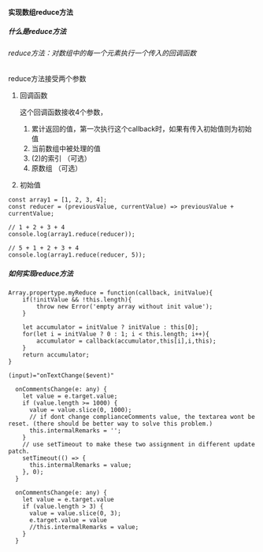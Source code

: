 #### 实现数组reduce方法

##### 什么是reduce方法

###### reduce方法：对数组中的每一个元素执行一个传入的回调函数

reduce方法接受两个参数

1. 回调函数

   这个回调函数接收4个参数，

   1. 累计返回的值，第一次执行这个callback时，如果有传入初始值则为初始值
   2. 当前数组中被处理的值
   3. (2)的索引 （可选）
   4. 原数组 （可选）

2. 初始值

```
const array1 = [1, 2, 3, 4];
const reducer = (previousValue, currentValue) => previousValue + currentValue;

// 1 + 2 + 3 + 4
console.log(array1.reduce(reducer));

// 5 + 1 + 2 + 3 + 4
console.log(array1.reduce(reducer, 5));
```

##### 如何实现reduce方法

```
Array.propertype.myReduce = function(callback, initValue){
	if(!initValue && !this.length){
		throw new Error('empty array without init value');
	}
	
	let accumulator = initValue ? initValue : this[0];
	for(let i = initValue ? 0 : 1; i < this.length; i++){
		accumulator = callback(accumulator,this[i],i,this);
	}
	return accumulator;
}
```



```
(input)="onTextChange($event)"
```



```
  onCommentsChange(e: any) {
    let value = e.target.value;
    if (value.length >= 1000) {
      value = value.slice(0, 1000);
      // if dont change complianceComments value, the textarea wont be reset. (there should be better way to solve this problem.)
      this.intermalRemarks = '';
    }
    // use setTimeout to make these two assignment in different update patch.
    setTimeout(() => {
      this.intermalRemarks = value;
    }, 0);
  }
```



```
  onCommentsChange(e: any) {
    let value = e.target.value
    if (value.length > 3) {
      value = value.slice(0, 3);
      e.target.value = value
      //this.intermalRemarks = value;
    }
  }
```

